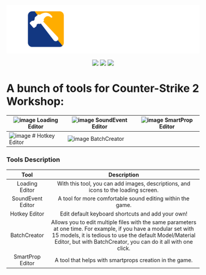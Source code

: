 
<p align="center">
    <a href="https://github.com/dertwist/Hammer5Tools">
        <img alt="header" src="readme/header_0.png" width="512">
    </a>
</p>


<p align="center">
    <img src="https://gist.githubusercontent.com/cxmeel/0dbc95191f239b631c3874f4ccf114e2/raw/download.svg" height="45" onclick="window.location.href='https://github.com/dertwist/Hammer5Tools/releases/latest'">
    <img src="https://gist.githubusercontent.com/cxmeel/0dbc95191f239b631c3874f4ccf114e2/raw/discord.svg" height="45" onclick="window.location.href='https://discord.gg/JzcHMFbCEC'">
    <img src="https://gist.githubusercontent.com/cxmeel/0dbc95191f239b631c3874f4ccf114e2/raw/docs.svg" height="45" onclick="window.location.href='https://developer.valvesoftware.com/wiki/Hammer_5_Tools'">
</p>


# A bunch of tools for Counter-Strike 2 Workshop:

| ![image](https://i.imgur.com/V6UkCvr.png) Loading Editor | ![image](https://i.imgur.com/HMmbQgR.png) SoundEvent Editor | ![image](https://i.imgur.com/cRFsq49.png)  SmartProp Editor |
| ----------- | ----------- | ----------- |
| ![image](https://i.imgur.com/cRFsq49.png) # Hotkey Editor | ![image](https://i.imgur.com/cRFsq49.png) BatchCreator |

### Tools Description

|        Tool       |                                                                                                                   Description                                                                                                                   |
|:-----------------:|:-----------------------------------------------------------------------------------------------------------------------------------------------------------------------------------------------------------------------------------------------:|
| Loading Editor    | With this tool, you can add images, descriptions, and icons to the loading screen.                                                                                                                                                              |
| SoundEvent Editor | A tool for more comfortable sound editing within the game.                                                                                                                                                                                      |
| Hotkey Editor     | Edit default keyboard shortcuts and add your own!                                                                                                                                                                                               |
| BatchCreator      | Allows you to edit multiple files with the same parameters at one time. For example, if you have a modular set with 15 models, it is tedious to use the default Model/Material Editor, but with BatchCreator, you can do it all with one click. |
| SmartProp Editor  | A tool that helps with smartprops creation in the game.                                                                                                                                                                                         |
